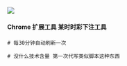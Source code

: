 ![](https://wx2.sinaimg.cn/mw690/7f78979cly1fw2f39phdaj20gq0gowfi.jpg)
#### Chrome 扩展工具 某时时彩下注工具 
``` 对时时彩自动化随机下注 可挂机
# 每30分钟自动刷新一次

# 没什么技术含量 第一次代写类似脚本这种东西

